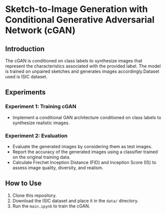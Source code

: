# Sketch-to-Image Generation with Conditional Generative Adversarial Network (cGAN)

## Introduction
The cGAN is conditioned on class labels to synthesize images that represent the characteristics associated with the provided label. The model is trained on unpaired sketches and generates images accordingly.Dataset used is ISIC dataset.

## Experiments
### Experiment 1: Training cGAN
- Implement a conditional GAN architecture conditioned on class labels to synthesize realistic images.

### Experiment 2: Evaluation
- Evaluate the generated images by considering them as test images.
- Report the accuracy of the generated images using a classifier trained on the original training data.
- Calculate Frechet Inception Distance (FID) and Inception Score (IS) to assess image quality, diversity, and realism.

## How to Use
1. Clone this repository.
2. Download the ISIC dataset and place it in the `data/` directory.
3. Run the `main.ipynb` to train the cGAN.

